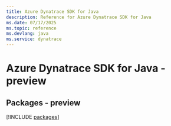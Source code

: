 ```yaml
---
title: Azure Dynatrace SDK for Java
description: Reference for Azure Dynatrace SDK for Java
ms.date: 07/17/2025
ms.topic: reference
ms.devlang: java
ms.service: dynatrace
---
```

# Azure Dynatrace SDK for Java - preview
## Packages - preview
[!INCLUDE [packages](dynatrace-index.md)]
